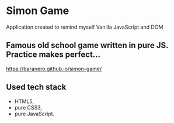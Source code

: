 # Simon Game
Application created to remind myself Vanilla JavaScript and DOM
## Famous old school game written in pure JS. Practice makes perfect...
https://baranero.github.io/simon-game/
## Used tech stack
- HTML5,
- pure CSS3,
- pure JavaScript.
